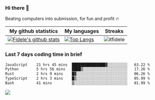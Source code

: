 ### Hi there 👋
<p>Beating computers into submission, for fun and profit 🔥</p>

|My github statistics|My languages|Streaks|
|-|-|-|
|[![Fidele's github stats](https://github-readme-stats.vercel.app/api?username=itfidele&count_private=true&show_icons=true&theme=dark&hide_title=true)](https://github.com/itfidele)|[![Top Langs](https://github-readme-stats.vercel.app/api/top-langs/?username=itfidele&show_icons=true&langs_count=8&theme=dark&layout=compact&hide_title=true)](https://github.com/itfidele)|![itfidele](https://github-readme-streak-stats.herokuapp.com/?user=itfidele&theme=dark)

### Last 7 days coding time in brief
<!--START_SECTION:waka-->

```txt
JavaScript    21 hrs 45 mins  ███████████████▓░░░░░░░░░   63.22 %
Python        5 hrs 56 mins   ████▒░░░░░░░░░░░░░░░░░░░░   17.26 %
Rust          2 hrs 9 mins    █▓░░░░░░░░░░░░░░░░░░░░░░░   06.26 %
TypeScript    2 hrs 3 mins    █▒░░░░░░░░░░░░░░░░░░░░░░░   05.99 %
Bash          41 mins         ▒░░░░░░░░░░░░░░░░░░░░░░░░   01.99 %
```

<!--END_SECTION:waka-->

![](https://komarev.com/ghpvc/?username=itfidele)
